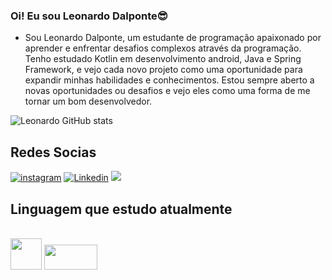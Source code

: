 ### Oi! Eu sou Leonardo Dalponte😎

* Sou Leonardo Dalponte, um estudante de programação apaixonado por aprender e enfrentar desafios complexos através da programação. Tenho estudado Kotlin em desenvolvimento android, Java e Spring Framework, e vejo cada novo projeto como uma oportunidade para expandir minhas habilidades e conhecimentos. Estou sempre aberto a novas oportunidades ou desafios e vejo eles como uma forma de me tornar um bom desenvolvedor.

![Leonardo GitHub stats](https://github-readme-stats.vercel.app/api?username=LeonardoDalponte&show_icons=true&theme=highcontrast)

## Redes Socias 

[![instagram](https://img.shields.io/badge/Instagram-E4405F?style=for-the-badge&logo=instagram&logoColor=white)](https://www.instagram.com/leo.dalponte_/)
[![Linkedin](https://img.shields.io/badge/LinkedIn-0077B5?style=for-the-badge&logo=linkedin&logoColor=white)](https://www.linkedin.com/feed/)
<a href="mailto:kauanprog@gmail.com"><img src="https://img.shields.io/badge/Gmail-D14836?style=for-the-badge&logo=gmail&logoColor=white%22%3E"></a>

## Linguagem que estudo atualmente
<div style="display: inline-block"><br/>
    <img src="https://cdn.jsdelivr.net/gh/devicons/devicon/icons/java/java-original.svg" width="50" height="50" />
   <img src="https://img.shields.io/badge/Android_Studio-3DDC84?style=for-the-badge&logo=android-studio&logoColor=white" width="85" height="40" />

</div><br/>
